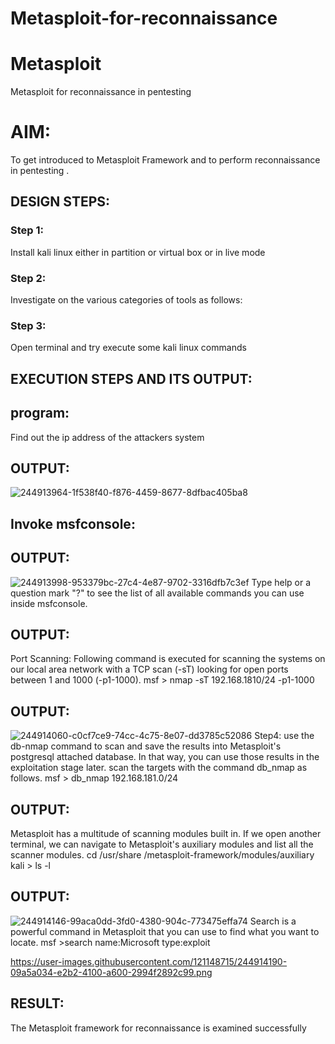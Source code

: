 # Metasploit-for-reconnaissance
# Metasploit
Metasploit for reconnaissance in pentesting

# AIM:

To get introduced to Metasploit Framework and to  perform reconnaissance  in pentesting .

## DESIGN STEPS:

### Step 1:

Install kali linux either in partition or virtual box or in live mode

### Step 2:

Investigate on the various categories of tools as follows:

### Step 3:

Open terminal and try execute some kali linux commands

## EXECUTION STEPS AND ITS OUTPUT:
## program:
Find out the ip address of the attackers system
## OUTPUT:
![244913964-1f538f40-f876-4459-8677-8dfbac405ba8](https://github.com/sanjeevraj0987/Metasploit-for-reconnaissance/assets/120698946/539fc41a-6e97-4cea-98b5-4433ef8a2449)
## Invoke msfconsole:

## OUTPUT:
![244913998-953379bc-27c4-4e87-9702-3316dfb7c3ef](https://github.com/sanjeevraj0987/Metasploit-for-reconnaissance/assets/120698946/467dc4fd-093f-4e1f-8731-2008f96440e5)
Type help or a question mark "?" to see the list of all available commands you can use inside msfconsole.



## OUTPUT:
Port Scanning: Following command is executed for scanning the systems on our local area network with a TCP scan (-sT) looking for open ports between 1 and 1000 (-p1-1000). msf > nmap -sT 192.168.1810/24 -p1-1000

## OUTPUT:
![244914060-c0cf7ce9-74cc-4c75-8e07-dd3785c52086](https://github.com/sanjeevraj0987/Metasploit-for-reconnaissance/assets/120698946/10f3263a-86a3-4845-91ac-d7d34b627a9f)
Step4: use the db-nmap command to scan and save the results into Metasploit's postgresql attached database. In that way, you can use those results in the exploitation stage later.
scan the targets with the command db_nmap as follows. msf > db_nmap 192.168.181.0/24

## OUTPUT:
Metasploit has a multitude of scanning modules built in. If we open another terminal, we can navigate to Metasploit's auxiliary modules and list all the scanner modules. cd /usr/share /metasploit-framework/modules/auxiliary kali > ls -l

## OUTPUT:
![244914146-99aca0dd-3fd0-4380-904c-773475effa74](https://github.com/sanjeevraj0987/Metasploit-for-reconnaissance/assets/120698946/4a0be091-e2c6-44b9-b88b-48b097057513)
Search is a powerful command in Metasploit that you can use to find what you want to locate. msf >search name:Microsoft type:exploit



https://user-images.githubusercontent.com/121148715/244914190-09a5a034-e2b2-4100-a600-2994f2892c99.png











## RESULT:
The Metasploit framework for reconnaissance is  examined successfully
